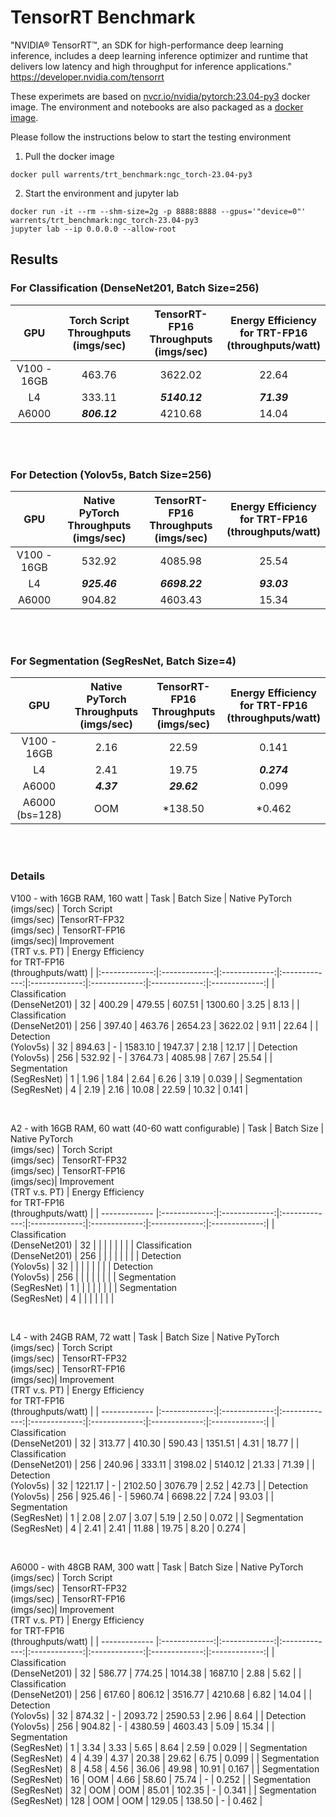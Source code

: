 # TensorRT Benchmark
"NVIDIA® TensorRT™, an SDK for high-performance deep learning inference, includes a deep learning inference optimizer and runtime that delivers low latency and high throughput for inference applications." https://developer.nvidia.com/tensorrt </br>

These experimets are based on <a href="https://catalog.ngc.nvidia.com/orgs/nvidia/containers/pytorch">nvcr.io/nvidia/pytorch:23.04-py3</a> docker image. The environment and notebooks are also packaged as a <a href="https://hub.docker.com/r/warrents/trt_benchmark">docker image</a>. </br>

Please follow the instructions below to start the testing environment
1. Pull the docker image
```
docker pull warrents/trt_benchmark:ngc_torch-23.04-py3
```
2. Start the environment and jupyter lab
```
docker run -it --rm --shm-size=2g -p 8888:8888 --gpus='"device=0"' warrents/trt_benchmark:ngc_torch-23.04-py3
jupyter lab --ip 0.0.0.0 --allow-root
```

## Results

### For Classification (DenseNet201, Batch Size=256)

| GPU  | Torch Script </br> Throughputs (imgs/sec) | TensorRT-FP16 </br> Throughputs (imgs/sec) | Energy Efficiency </br> for TRT-FP16 </br> (throughputs/watt) |
| :-------------: |:-------------:|:-------------:|:-------------:|
| V100 - 16GB     | 463.76        | 3622.02       | 22.64         |
| L4              | 333.11        | ***5140.12*** | ***71.39***   |
| A6000           | ***806.12***  | 4210.68       | 14.04         |

</br></br>
### For Detection (Yolov5s, Batch Size=256)

| GPU  | Native PyTorch </br> Throughputs (imgs/sec) | TensorRT-FP16 </br> Throughputs (imgs/sec) | Energy Efficiency </br> for TRT-FP16 </br> (throughputs/watt) |
| :-------------: |:-------------:|:-------------:|:-------------:|
| V100 - 16GB     | 532.92        | 4085.98       | 25.54         |
| L4              | ***925.46***  | ***6698.22*** | ***93.03***   |
| A6000           | 904.82        | 4603.43       | 15.34         |

</br></br>
### For Segmentation (SegResNet, Batch Size=4)

| GPU  | Native PyTorch </br> Throughputs (imgs/sec) | TensorRT-FP16 </br> Throughputs (imgs/sec) | Energy Efficiency </br> for TRT-FP16 </br> (throughputs/watt) |
| :-------------: |:-------------:|:-------------:|:-------------:|
| V100 - 16GB     | 2.16          | 22.59         | 0.141         |
| L4              | 2.41          | 19.75         | ***0.274***   |
| A6000           | ***4.37***    | ***29.62***   | 0.099         |
| A6000 (bs=128)  | OOM           | *138.50       | *0.462        |

</br></br>

### Details
V100 - with 16GB RAM, 160 watt
| Task           | Batch Size | Native PyTorch </br> (imgs/sec) | Torch Script </br> (imgs/sec) |TensorRT-FP32 </br> (imgs/sec) | TensorRT-FP16 </br> (imgs/sec)| Improvement </br> (TRT v.s. PT) | Energy Efficiency </br>for TRT-FP16 </br> (throughputs/watt) |
|:-------------:|:-------------:|:-------------:|:-------------:|:-------------:|:-------------:|:-------------:|:-------------:|
| Classification </br> (DenseNet201) | 32  | 400.29 | 479.55 | 607.51  | 1300.60 | 3.25  | 8.13  |
| Classification </br> (DenseNet201) | 256 | 397.40 | 463.76 | 2654.23 | 3622.02 | 9.11  | 22.64 |
| Detection </br> (Yolov5s)          | 32  | 894.63 | -      | 1583.10 | 1947.37 | 2.18  | 12.17 |
| Detection </br> (Yolov5s)          | 256 | 532.92 | -      | 3764.73 | 4085.98 | 7.67  | 25.54 |
| Segmentation </br> (SegResNet)     | 1   | 1.96   | 1.84   | 2.64    | 6.26    | 3.19  | 0.039 |
| Segmentation </br> (SegResNet)     | 4   | 2.19   | 2.16   | 10.08   | 22.59   | 10.32 | 0.141 |

</br>

A2 - with 16GB RAM, 60 watt (40-60 watt configurable)
| Task           | Batch Size | Native PyTorch </br> (imgs/sec) | Torch Script </br> (imgs/sec) | TensorRT-FP32 </br> (imgs/sec) | TensorRT-FP16 </br> (imgs/sec)| Improvement </br> (TRT v.s. PT) | Energy Efficiency </br>for TRT-FP16 </br> (throughputs/watt) |
|  ------------- |:-------------:|:-------------:|:-------------:|:-------------:|:-------------:|:-------------:|:-------------:|
| Classification </br> (DenseNet201) | 32  |   |  |    |  |   |  |
| Classification </br> (DenseNet201) | 256 |   |  |   |  |  |  |
| Detection </br> (Yolov5s)          | 32  |  |       |   |  |   |  |
| Detection </br> (Yolov5s)          | 256 |   |       |   |  |   |  |
| Segmentation </br> (SegResNet)     | 1   |     |    |      |     |   |  |
| Segmentation </br> (SegResNet)     | 4   |     |    |     |    |   |  |

</br>

L4 - with 24GB RAM, 72 watt
| Task           | Batch Size | Native PyTorch </br> (imgs/sec) | Torch Script </br> (imgs/sec) | TensorRT-FP32 </br> (imgs/sec) | TensorRT-FP16 </br> (imgs/sec)| Improvement </br> (TRT v.s. PT) | Energy Efficiency </br>for TRT-FP16 </br> (throughputs/watt) |
|  ------------- |:-------------:|:-------------:|:-------------:|:-------------:|:-------------:|:-------------:|:-------------:|
| Classification </br> (DenseNet201) | 32  | 313.77  | 410.30 | 590.43   | 1351.51 | 4.31  | 18.77 |
| Classification </br> (DenseNet201) | 256 | 240.96  | 333.11 | 3198.02  | 5140.12 | 21.33 | 71.39 |
| Detection </br> (Yolov5s)          | 32  | 1221.17 | -      | 2102.50  | 3076.79 | 2.52  | 42.73 |
| Detection </br> (Yolov5s)          | 256 | 925.46  | -      | 5960.74  | 6698.22 | 7.24  | 93.03 |
| Segmentation </br> (SegResNet)     | 1   | 2.08    | 2.07   | 3.07     | 5.19    | 2.50  | 0.072 |
| Segmentation </br> (SegResNet)     | 4   | 2.41    | 2.41   | 11.88    | 19.75   | 8.20  | 0.274 |

</br>

A6000 - with 48GB RAM, 300 watt
| Task           | Batch Size | Native PyTorch </br> (imgs/sec) | Torch Script </br> (imgs/sec) | TensorRT-FP32 </br> (imgs/sec) | TensorRT-FP16 </br> (imgs/sec)| Improvement </br> (TRT v.s. PT) | Energy Efficiency </br>for TRT-FP16 </br> (throughputs/watt) |
|  ------------- |:-------------:|:-------------:|:-------------:|:-------------:|:-------------:|:-------------:|:-------------:|
| Classification </br> (DenseNet201) | 32  | 586.77  | 774.25 | 1014.38   | 1687.10 | 2.88  | 5.62  |
| Classification </br> (DenseNet201) | 256 | 617.60  | 806.12 | 3516.77   | 4210.68 | 6.82  | 14.04 |
| Detection </br> (Yolov5s)          | 32  | 874.32  | -      | 2093.72   | 2590.53 | 2.96  | 8.64  |
| Detection </br> (Yolov5s)          | 256 | 904.82  | -      | 4380.59   | 4603.43 | 5.09  | 15.34 |
| Segmentation </br> (SegResNet)     | 1   | 3.34    | 3.33   | 5.65      | 8.64    | 2.59  | 0.029 |
| Segmentation </br> (SegResNet)     | 4   | 4.39    | 4.37   | 20.38     | 29.62   | 6.75  | 0.099 |
| Segmentation </br> (SegResNet)     | 8   | 4.58    | 4.56   | 36.06     | 49.98   | 10.91 | 0.167 |
| Segmentation </br> (SegResNet)     | 16  | OOM     | 4.66   | 58.60     | 75.74   | -     | 0.252 |
| Segmentation </br> (SegResNet)     | 32  | OOM     | OOM    | 85.01     | 102.35  | -     | 0.341 |
| Segmentation </br> (SegResNet)     | 128 | OOM     | OOM    | 129.05    | 138.50  | -     | 0.462 |
